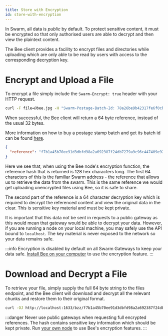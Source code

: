```yaml
---
title: Store with Encryption
id: store-with-encryption
---
```


In Swarm, all data is _public_ by default. To protect sensitive content, it must be encrypted so that only authorised users are able to decrypt and then view the plaintext content.

The Bee client provides a facility to encrypt files and directories while uploading which are only able to be read by users with access to the corresponding decryption key.

# Encrypt and Upload a File

To encrypt a file simply include the `Swarm-Encrypt: true` header with your HTTP request.

```bash
curl -F file=@bee.jpg -H "Swarm-Postage-Batch-Id: 78a26be9b42317fe6f0cbea3e47cbd0cf34f533db4e9c91cf92be40eb2968264" -H "Swarm-Encrypt: true" http://localhost:1633/bzz
```

When successful, the Bee client will return a 64 byte reference, instead of the usual 32 bytes.

More information on how to buy a postage stamp batch and get its batch id can be found [here](/docs/develop/access-the-swarm/keep-your-data-alive).

```json
{
  "reference": "f7b1a45b70ee91d3dbfd98a2a692387f24db7279a9c96c447409e9205cf265baef29bf6aa294264762e33f6a18318562c86383dd8bfea2cec14fae08a8039bf3"
}
```

Here we see that, when using the Bee node's encryption function, the reference hash that is returned is 128 hex characters long. The first 64 characters of this is the familiar Swarm address - the reference that allows us to retrieve the data from the swarm. This is the same reference we would get uploading unencrypted files using Bee, so it is safe to share.

The second part of the reference is a 64 character decryption key which is required to decrypt the referenced content and view the original data in the clear. This is sensitive key material and must be kept private.

It is important that this data not be sent in requests to a public gateway as this would mean that gateway would be able to decrypt your data. However, if you are running a node on your local machine, you may safely use the API bound to `localhost`. The key material is never exposed to the network so your data remains safe.

:::info
Encryption is disabled by default on all Swarm Gateways to keep your data safe. [Install Bee on your computer](/docs/bee/installation/quick-start) to use the encryption feature.
:::

# Download and Decrypt a File

To retrieve your file, simply supply the full 64 byte string to the files endpoint, and the Bee client will download and decrypt all the relevant chunks and restore them to their original format.

```bash
curl -OJ http://localhost:1633/bzz/f7b1a45b70ee91d3dbfd98a2a692387f24db7279a9c96c447409e9205cf265baef29bf6aa294264762e33f6a18318562c86383dd8bfea2cec14fae08a8039bf3
```

:::danger
Never use public gateways when requesting full encrypted references. The hash contains sensitive key information which should be kept private. Run [your own node](/docs/bee/installation/quick-start) to use Bee's encryption features.
:::
